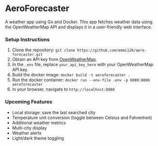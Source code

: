 # AeroForecaster  

A weather app using Go and Docker. This app fetches weather data using the OpenWeatherMap API and displays it in a user-friendly web interface.  

### Setup Instructions  

1. Clone the repository: `git clone https://github.com/emmi126/aero-forecaster.git`
2. Obtain an API key from [OpenWeatherMap](https://openweathermap.org/api).  
2. In the `.env` file, replace `your_api_key_here` with your OpenWeatherMap API key.
3. Build the docker image: `docker build -t aeroforecaster .`
4. Run the docker container: `docker run --env-file .env -p 8080:8080 aeroforecaster`
5. In your browser, navigate to `http://localhost:8080`

### Upcoming Features

- Local storage: save the last searched city
- Temperature unit conversion (toggle between Celsius and Fahrenheit)
- Additional weather metrics
- Multi-city display
- Weather alerts
- Light/dark theme toggling
